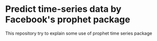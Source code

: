 # Predict time-series data by Facebook's prophet package

This repository try to explain some use of prophet time series package
